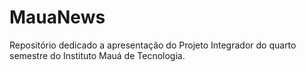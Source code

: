 # MauaNews
Repositório dedicado a apresentação do Projeto Integrador do quarto semestre do Instituto Mauá de Tecnologia. 
